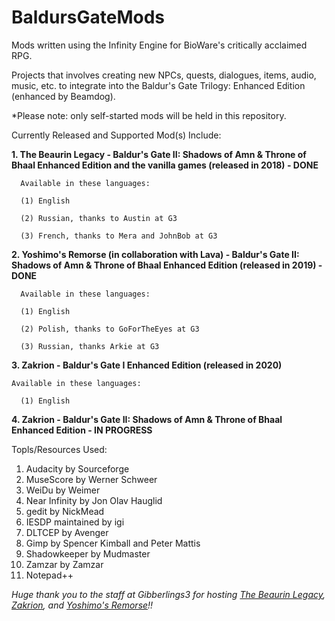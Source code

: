 # BaldursGateMods
Mods written using the Infinity Engine for BioWare's critically acclaimed RPG.

Projects that involves creating new NPCs, quests, dialogues, items, audio, music, etc. to integrate into the
Baldur's Gate Trilogy: Enhanced Edition (enhanced by Beamdog).

*Please note: only self-started mods will be held in this repository.

Currently Released and Supported Mod(s) Include:

**1. The Beaurin Legacy - Baldur's Gate II: Shadows of Amn & Throne of Bhaal Enhanced Edition and the vanilla games (released in 2018) - DONE**
  
      Available in these languages:
 
      (1) English
      
      (2) Russian, thanks to Austin at G3
      
      (3) French, thanks to Mera and JohnBob at G3

**2. Yoshimo's Remorse (in collaboration with Lava) - Baldur's Gate II: Shadows of Amn & Throne of Bhaal Enhanced Edition (released in 2019) - DONE**
  
      Available in these languages:
      
      (1) English
       
      (2) Polish, thanks to GoForTheEyes at G3
       
      (3) Russian, thanks Arkie at G3

**3. Zakrion - Baldur's Gate I Enhanced Edition (released in 2020)**
  
    Available in these languages:
 
      (1) English

**4. Zakrion - Baldur's Gate II: Shadows of Amn & Throne of Bhaal Enhanced Edition - IN PROGRESS**

Topls/Resources Used: 
1. Audacity by Sourceforge
2. MuseScore by Werner Schweer
3. WeiDu by Weimer
4. Near Infinity by Jon Olav Hauglid
5. gedit by NickMead
6. IESDP maintained by igi
7. DLTCEP by Avenger
8. Gimp by Spencer Kimball and Peter Mattis
9. Shadowkeeper by Mudmaster
10. Zamzar by Zamzar
11. Notepad++

*Huge thank you to the staff at Gibberlings3 for hosting <a href="https://www.gibberlings3.net/mods/npcs/beaurin/">The Beaurin Legacy</a>, <a href="https://www.gibberlings3.net/mods/npcs/zakrion/">Zakrion</a>, and <a href="https://www.gibberlings3.net/mods/npcs/yoshimos-remorse/">Yoshimo's Remorse</a>!!*
